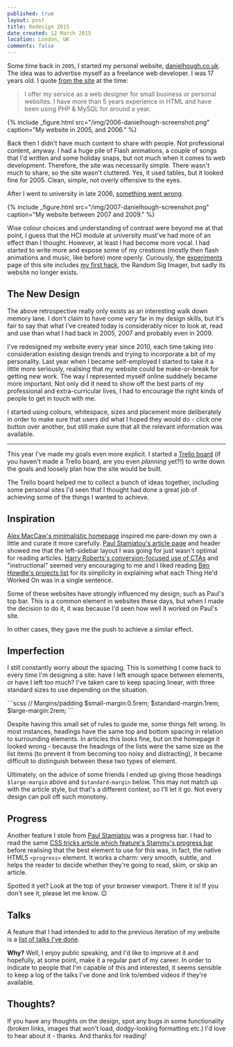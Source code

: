 ```yaml
---
published: true
layout: post
title: Redesign 2015
date_created: 12 March 2015
location: London, UK
comments: false
---
```


Some time back in `2005`, I started my personal website, [danielhough.co.uk](http://danielhough.co.uk). The idea was to advertise myself as a freelance web developer. I was 17 years old. I quote [from the site](http://web.archive.org/web/20060505042750/http://www.danielhough.co.uk/index.php?c=services) at the time:

> I offer my service as a web designer for small business or personal websites. I have more than 5 years experience in HTML and have been using PHP & MySQL for around a year.

{% include _figure.html src="/img/2006-danielhough-screenshot.png" caption="My website in 2005, and 2006." %}

Back then I didn't have much content to share with people. Not professional content, anyway. I had a huge pile of Flash animations, a couple of songs that I'd written and some holiday snaps, but not much when it comes to web development. Therefore, the site was necessarily simple. There wasn't much to share, so the site wasn't cluttered. Yes, it used tables, but it looked fine for 2005. Clean, simple, not overly offensive to the eyes.

After I went to university in late 2006, [something went wrong](http://web.archive.org/web/20070205105801/http://www.danielhough.co.uk/).

{% include _figure.html src="/img/2007-danielhough-screenshot.png" caption="My website between 2007 and 2009." %}

Wise colour choices and understanding of contrast were beyond me at that point, I guess that the HCI module at university must've had more of an effect than I thought. However, at least I had become more vocal. I had started to write more and expose some of my creations (mostly then flash animations and music, like before) more openly. Curiously, the [experiments](http://web.archive.org/web/20070205105349/http://www.danielhough.co.uk/index.php?c=experiments) page of this site includes [my first hack](/blog/my-first-hack), the Random Sig Imager, but sadly its website no longer exists.

## The New Design

The above retrospective really only exists as an interesting walk down memory lane. I don't claim to have come *very* far in my design skills, but it's fair to say that what I've created today is considerably nicer to look at, read and use than what I had back in 2005, 2007 and probably even in 2009.

I've redesigned my website every year since 2010, each time taking into consideration existing design trends and trying to incorporate a bit of my personality. Last year when I became self-employed I started to take it a little more seriously, realising that my website could be make-or-break for getting new work. The way I represented myself online suddnely became more important. Not only did it need to show off the best parts of my professional and extra-curricular lives, I had to encourage the right kinds of people to get in touch with me.

I started using colours, whitespace, sizes and placement more deliberately in order to make sure that users did what I hoped they would do - click one button over another, but still make sure that all the relevant information was available.

---

This year I've made my goals even more explicit. I started a [Trello board](https://trello.com/b/4jXXVO1f/danhough-com-redesign) (if you haven't made a Trello board, are you even *planning* yet?!) to write down the goals and loosely plan how the site would be built.

The Trello board helped me to collect a bunch of ideas together, including some personal sites I'd seen that I thought had done a great job of achieving some of the things I wanted to achieve.

## Inspiration

[Alex MacCaw's minimalistic homepage](http://alexmaccaw.com/) inspired me pare-down my own a little and curate it more carefully. [Paul Stamiatou's article page](http://paulstamatiou.com/traveling-and-photography-part-1/) and header showed me that the left-sidebar layout I was going for just wasn't optimal for reading articles. [Harry Roberts's conversion-focused use of CTAs](http://csswizardry.com/work/) and "instructional" seemed very encouraging to me and I liked reading [Ben Howdle's projects list](http://benhowdle.im/) for its simplicity in explaining what each Thing He'd Worked On was in a single sentence.

Some of these websites have strongly influenced my design, such as Paul's top bar. This is a common element in websites these days, but when I made the decision to do it, it was because I'd seen how well it worked on Paul's site.

In other cases, they gave me the push to achieve a similar effect.

## Imperfection

I still constantly worry about the spacing. This is something I come back to every time I'm designing a site: have I left enough space between elements, or have I left too much? I've taken care to keep spacing linear, with three standard sizes to use depending on the situation.

<aside markdown="1">
```scss
// Margins/padding
$small-margin:0.5rem;
$standard-margin:1rem;
$large-margin:2rem;
```
</aside>

Despite having this small set of rules to guide me, some things felt wrong. In most instances, headings have the same top and bottom spacing in relation to surrounding elements. In articles this looks fine, but on the homepage it looked wrong - because the headings of the lists were the same size as the list items (to prevent it from becoming too noisy and distracting), it became difficult to distinguish between these two types of element.

Ultimately, on the advice of some friends I ended up giving those headings `$large-margin` above and `$standard-margin` below. This may not match up with the article style, but that's a different context, so I'll let it go. Not every design can pull off such monotony.

## Progress

Another feature I stole from [Paul Stamiatou](http://paulstamatiou.com/) was a progress bar. I had to read the same [CSS tricks article which feature's Stammy's progress bar](https://css-tricks.com/reading-position-indicator/) before realising that the best element to use for this was, in fact, the native HTML5 `<progress>` element. It works a charm: very smooth, subtle, and helps the reader to decide whether they're going to read, skim, or skip an article.

Spotted it yet? Look at the top of your browser viewport. There it is! If you don't see it, please let me know. :wink:

## Talks

A feature that I had intended to add to the previous iteration of my website is a [list of talks I've done](/speaking).

**Why?** Well, I enjoy public speaking, and I'd like to improve at it and hopefully, at some point, make it a regular part of my career. In order to indicate to people that I'm capable of this and interested, it seems sensible to keep a log of the talks I've done and link to/embed videos if they're available.

## Thoughts?

If you have any thoughts on the design, spot any bugs in some functionality (broken links, images that won't load, dodgy-looking formatting etc.) I'd love to hear about it - thanks. And thanks for reading!
